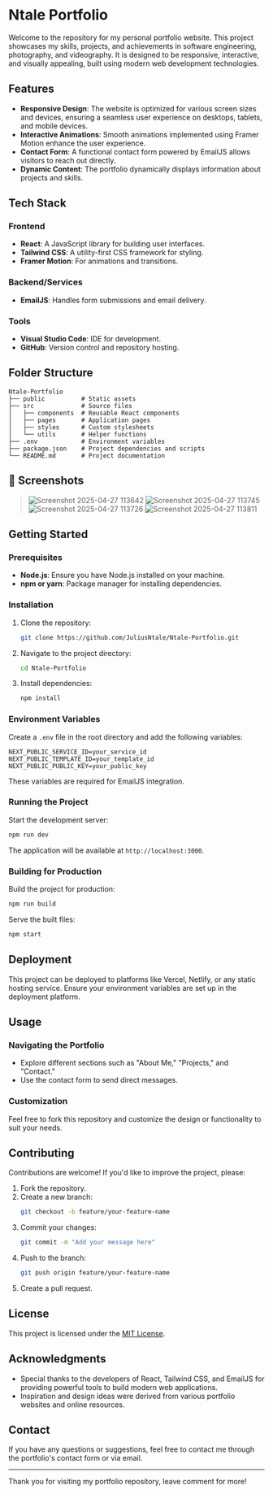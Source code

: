# Ntale Portfolio

Welcome to the repository for my personal portfolio website. This project showcases my skills, projects, and achievements in software engineering, photography, and videography. It is designed to be responsive, interactive, and visually appealing, built using modern web development technologies.

## Features

- **Responsive Design**: The website is optimized for various screen sizes and devices, ensuring a seamless user experience on desktops, tablets, and mobile devices.
- **Interactive Animations**: Smooth animations implemented using Framer Motion enhance the user experience.
- **Contact Form**: A functional contact form powered by EmailJS allows visitors to reach out directly.
- **Dynamic Content**: The portfolio dynamically displays information about projects and skills.

## Tech Stack

### Frontend
- **React**: A JavaScript library for building user interfaces.
- **Tailwind CSS**: A utility-first CSS framework for styling.
- **Framer Motion**: For animations and transitions.

### Backend/Services
- **EmailJS**: Handles form submissions and email delivery.

### Tools
- **Visual Studio Code**: IDE for development.
- **GitHub**: Version control and repository hosting.

## Folder Structure

```
Ntale-Portfolio
├── public          # Static assets
├── src             # Source files
│   ├── components  # Reusable React components
│   ├── pages       # Application pages
│   ├── styles      # Custom stylesheets
│   └── utils       # Helper functions
├── .env            # Environment variables
├── package.json    # Project dependencies and scripts
└── README.md       # Project documentation
```

## 📸 Screenshots

>![Screenshot 2025-04-27 113642](https://github.com/user-attachments/assets/f90c8c03-4a37-429c-930c-610f65750c52)
> ![Screenshot 2025-04-27 113745](https://github.com/user-attachments/assets/c9b5dea1-3bd3-4e13-ab8d-d6d809c8c459)
>![Screenshot 2025-04-27 113726](https://github.com/user-attachments/assets/c250644d-459b-49ed-92c8-21be3c2771a3)
>![Screenshot 2025-04-27 113811](https://github.com/user-attachments/assets/1e6cb3e2-db95-44d3-9717-5103a3935c7e)




## Getting Started

### Prerequisites

- **Node.js**: Ensure you have Node.js installed on your machine.
- **npm or yarn**: Package manager for installing dependencies.

### Installation

1. Clone the repository:
   ```bash
   git clone https://github.com/JuliusNtale/Ntale-Portfolio.git
   ```
2. Navigate to the project directory:
   ```bash
   cd Ntale-Portfolio
   ```
3. Install dependencies:
   ```bash
   npm install
   ```

### Environment Variables

Create a `.env` file in the root directory and add the following variables:

```
NEXT_PUBLIC_SERVICE_ID=your_service_id
NEXT_PUBLIC_TEMPLATE_ID=your_template_id
NEXT_PUBLIC_PUBLIC_KEY=your_public_key
```

These variables are required for EmailJS integration.

### Running the Project

Start the development server:
```bash
npm run dev
```

The application will be available at `http://localhost:3000`.

### Building for Production

Build the project for production:
```bash
npm run build
```

Serve the built files:
```bash
npm start
```

## Deployment

This project can be deployed to platforms like Vercel, Netlify, or any static hosting service. Ensure your environment variables are set up in the deployment platform.

## Usage

### Navigating the Portfolio
- Explore different sections such as "About Me," "Projects," and "Contact."
- Use the contact form to send direct messages.

### Customization
Feel free to fork this repository and customize the design or functionality to suit your needs.

## Contributing

Contributions are welcome! If you'd like to improve the project, please:
1. Fork the repository.
2. Create a new branch:
   ```bash
   git checkout -b feature/your-feature-name
   ```
3. Commit your changes:
   ```bash
   git commit -m "Add your message here"
   ```
4. Push to the branch:
   ```bash
   git push origin feature/your-feature-name
   ```
5. Create a pull request.

## License

This project is licensed under the [MIT License](LICENSE).

## Acknowledgments

- Special thanks to the developers of React, Tailwind CSS, and EmailJS for providing powerful tools to build modern web applications.
- Inspiration and design ideas were derived from various portfolio websites and online resources.

## Contact

If you have any questions or suggestions, feel free to contact me through the portfolio's contact form or via email.

---

Thank you for visiting my portfolio repository, leave comment for more!

